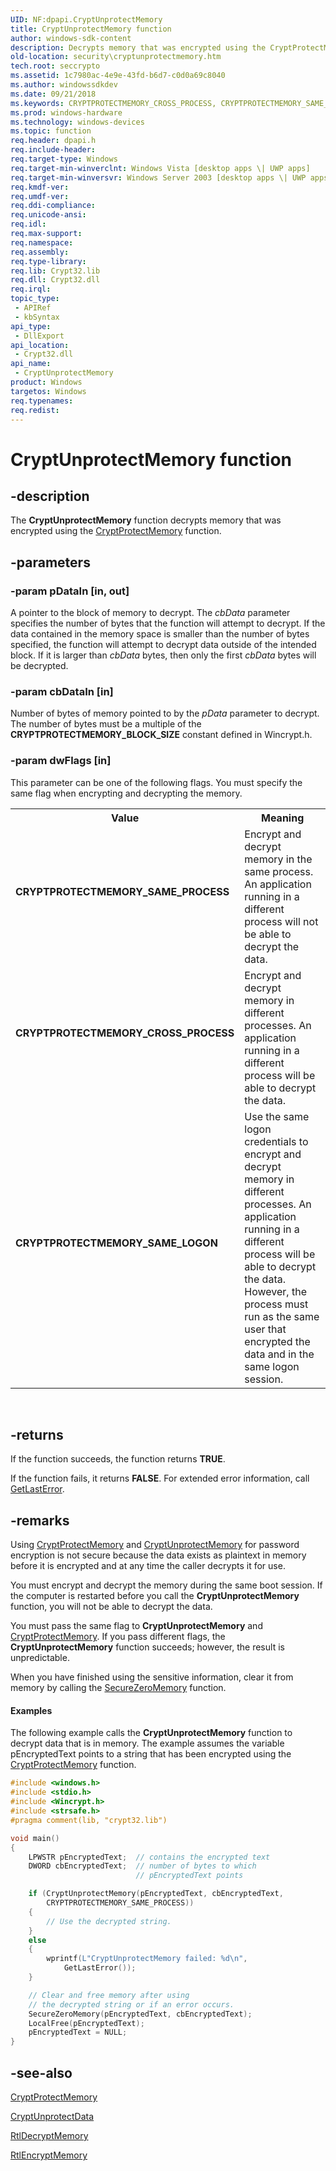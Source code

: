 ```yaml
---
UID: NF:dpapi.CryptUnprotectMemory
title: CryptUnprotectMemory function
author: windows-sdk-content
description: Decrypts memory that was encrypted using the CryptProtectMemory function.
old-location: security\cryptunprotectmemory.htm
tech.root: seccrypto
ms.assetid: 1c7980ac-4e9e-43fd-b6d7-c0d0a69c8040
ms.author: windowssdkdev
ms.date: 09/21/2018
ms.keywords: CRYPTPROTECTMEMORY_CROSS_PROCESS, CRYPTPROTECTMEMORY_SAME_LOGON, CRYPTPROTECTMEMORY_SAME_PROCESS, CryptUnprotectMemory, CryptUnprotectMemory function [Security], dpapi/CryptUnprotectMemory, security.cryptunprotectmemory, wincrypt/CryptUnprotectMemory
ms.prod: windows-hardware
ms.technology: windows-devices
ms.topic: function
req.header: dpapi.h
req.include-header: 
req.target-type: Windows
req.target-min-winverclnt: Windows Vista [desktop apps \| UWP apps]
req.target-min-winversvr: Windows Server 2003 [desktop apps \| UWP apps]
req.kmdf-ver: 
req.umdf-ver: 
req.ddi-compliance: 
req.unicode-ansi: 
req.idl: 
req.max-support: 
req.namespace: 
req.assembly: 
req.type-library: 
req.lib: Crypt32.lib
req.dll: Crypt32.dll
req.irql: 
topic_type:
 - APIRef
 - kbSyntax
api_type:
 - DllExport
api_location:
 - Crypt32.dll
api_name:
 - CryptUnprotectMemory
product: Windows
targetos: Windows
req.typenames: 
req.redist: 
---
```


# CryptUnprotectMemory function


## -description


The <b>CryptUnprotectMemory</b> function decrypts memory that was encrypted using the <a href="https://msdn.microsoft.com/6b372552-87d4-4047-afa5-0d1113348289">CryptProtectMemory</a> function.


## -parameters




### -param pDataIn [in, out]

A pointer to the block of memory to decrypt. The <i>cbData</i> parameter specifies the number of bytes that the function will attempt to decrypt. If the data contained in the memory space is smaller than the number of bytes specified, the function will attempt to decrypt data outside of the intended block. If it is larger than <i>cbData</i> bytes, then only the first <i>cbData</i> bytes will be decrypted.


### -param cbDataIn [in]

Number of bytes of memory pointed to by the <i>pData</i> parameter to decrypt. The number of bytes must be a multiple of the <b>CRYPTPROTECTMEMORY_BLOCK_SIZE</b> constant defined in Wincrypt.h.


### -param dwFlags [in]

This parameter can be one of the following flags. You must specify the same flag when encrypting and decrypting the memory.

<table>
<tr>
<th>Value</th>
<th>Meaning</th>
</tr>
<tr>
<td width="40%"><a id="CRYPTPROTECTMEMORY_SAME_PROCESS"></a><a id="cryptprotectmemory_same_process"></a><dl>
<dt><b>CRYPTPROTECTMEMORY_SAME_PROCESS</b></dt>
</dl>
</td>
<td width="60%">
Encrypt and decrypt memory in the same process. An application running in a different process will not be able to decrypt the data.

</td>
</tr>
<tr>
<td width="40%"><a id="CRYPTPROTECTMEMORY_CROSS_PROCESS"></a><a id="cryptprotectmemory_cross_process"></a><dl>
<dt><b>CRYPTPROTECTMEMORY_CROSS_PROCESS</b></dt>
</dl>
</td>
<td width="60%">
Encrypt and decrypt memory in different processes. An application running in a different process will be able to decrypt the data.

</td>
</tr>
<tr>
<td width="40%"><a id="CRYPTPROTECTMEMORY_SAME_LOGON"></a><a id="cryptprotectmemory_same_logon"></a><dl>
<dt><b>CRYPTPROTECTMEMORY_SAME_LOGON</b></dt>
</dl>
</td>
<td width="60%">
Use the same logon credentials to encrypt and decrypt memory in different processes. An application running in a different process will be able to decrypt the data. However, the process must run as the same user that encrypted the data and in the same logon session.

</td>
</tr>
</table>
 


## -returns



If the function succeeds, the function returns <b>TRUE</b>.

If the function fails, it returns <b>FALSE</b>. For extended error information, call <a href="https://msdn.microsoft.com/d852e148-985c-416f-a5a7-27b6914b45d4">GetLastError</a>.




## -remarks



Using  <a href="seccpki.cryptprotectmemory">CryptProtectMemory</a> and <a href="seccpki.cryptunprotectmemory">CryptUnprotectMemory</a> for password encryption is not secure because the data exists as plaintext in memory before it is encrypted and at any time the caller decrypts it for use.

 You must encrypt and decrypt the memory during the same boot session. If the computer is restarted before you call the <b>CryptUnprotectMemory</b> function, you will not be able to decrypt the data.

You must pass the same flag to <b>CryptUnprotectMemory</b> and <a href="https://msdn.microsoft.com/6b372552-87d4-4047-afa5-0d1113348289">CryptProtectMemory</a>. If you pass different flags, the <b>CryptUnprotectMemory</b> function succeeds; however, the result is unpredictable.

 When you have finished using the sensitive information, clear it from memory by calling the <a href="https://msdn.microsoft.com/2c4090a6-025b-4b7b-8f31-7e744ad51b39">SecureZeroMemory</a> function.


#### Examples

The following example calls  the <b>CryptUnprotectMemory</b> function to decrypt data that is in memory. The example assumes the variable pEncryptedText points to a string that has been encrypted using the <a href="https://msdn.microsoft.com/6b372552-87d4-4047-afa5-0d1113348289">CryptProtectMemory</a> function.


```cpp
#include <windows.h>
#include <stdio.h>
#include <Wincrypt.h>
#include <strsafe.h>
#pragma comment(lib, "crypt32.lib")

void main()
{
    LPWSTR pEncryptedText;  // contains the encrypted text
    DWORD cbEncryptedText;  // number of bytes to which 
	                        // pEncryptedText points

    if (CryptUnprotectMemory(pEncryptedText, cbEncryptedText, 
		CRYPTPROTECTMEMORY_SAME_PROCESS))
    {
        // Use the decrypted string.
    }
    else
    {
        wprintf(L"CryptUnprotectMemory failed: %d\n", 
			GetLastError());
    }

    // Clear and free memory after using
    // the decrypted string or if an error occurs. 
    SecureZeroMemory(pEncryptedText, cbEncryptedText);
    LocalFree(pEncryptedText);
    pEncryptedText = NULL;
}
```





## -see-also




<a href="https://msdn.microsoft.com/6b372552-87d4-4047-afa5-0d1113348289">CryptProtectMemory</a>



<a href="https://msdn.microsoft.com/54eab3b0-d341-47c6-9c32-79328d7a7155">CryptUnprotectData</a>



<a href="https://msdn.microsoft.com/8ecc5007-92ce-4e32-a093-dcb75ee8ba62">RtlDecryptMemory</a>



<a href="https://msdn.microsoft.com/b124a7fe-c62c-42f7-9d2b-cbf74d17186a">RtlEncryptMemory</a>
 

 

